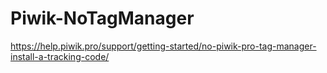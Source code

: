 # Piwik-NoTagManager
https://help.piwik.pro/support/getting-started/no-piwik-pro-tag-manager-install-a-tracking-code/
